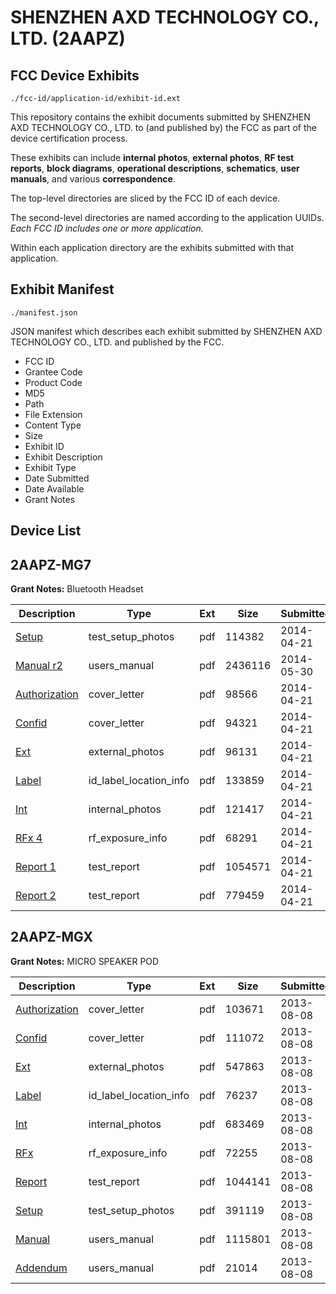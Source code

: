 # SHENZHEN AXD TECHNOLOGY CO., LTD. (2AAPZ)
## FCC Device Exhibits

```
./fcc-id/application-id/exhibit-id.ext
```

This repository contains the exhibit documents submitted by SHENZHEN AXD TECHNOLOGY CO., LTD. to (and published by) the FCC as part of the device certification process.

These exhibits can include **internal photos**, **external photos**, **RF test reports**, **block diagrams**, **operational descriptions**, **schematics**, **user manuals**, and various **correspondence**.

The top-level directories are sliced by the FCC ID of each device.

The second-level directories are named according to the application UUIDs. *Each FCC ID includes one or more application.*

Within each application directory are the exhibits submitted with that application. 

## Exhibit Manifest

```
./manifest.json
```

JSON manifest which describes each exhibit submitted by SHENZHEN AXD TECHNOLOGY CO., LTD. and published by the FCC.

- FCC ID
- Grantee Code
- Product Code
- MD5
- Path
- File Extension
- Content Type
- Size
- Exhibit ID
- Exhibit Description
- Exhibit Type
- Date Submitted
- Date Available
- Grant Notes

## Device List
## 2AAPZ-MG7
**Grant Notes:** Bluetooth Headset

| Description | Type | Ext | Size | Submitted | Available |
| ----------- | ---- | --- | ---- | --------- | --------- |
| [Setup](2AAPZ-MG7/beae9ad40c4d962bc00363d680add83c/2246979.pdf) | test_setup_photos | pdf | 114382 | 2014-04-21 | 2014-04-21 |
| [Manual r2](2AAPZ-MG7/beae9ad40c4d962bc00363d680add83c/2282597.pdf) | users_manual | pdf | 2436116 | 2014-05-30 | 2014-04-21 |
| [Authorization](2AAPZ-MG7/beae9ad40c4d962bc00363d680add83c/2246973.pdf) | cover_letter | pdf | 98566 | 2014-04-21 | 2014-04-21 |
| [Confid](2AAPZ-MG7/beae9ad40c4d962bc00363d680add83c/2246974.pdf) | cover_letter | pdf | 94321 | 2014-04-21 | 2014-04-21 |
| [Ext](2AAPZ-MG7/beae9ad40c4d962bc00363d680add83c/2246972.pdf) | external_photos | pdf | 96131 | 2014-04-21 | 2014-04-21 |
| [Label](2AAPZ-MG7/beae9ad40c4d962bc00363d680add83c/2246981.pdf) | id_label_location_info | pdf | 133859 | 2014-04-21 | 2014-04-21 |
| [Int](2AAPZ-MG7/beae9ad40c4d962bc00363d680add83c/2246975.pdf) | internal_photos | pdf | 121417 | 2014-04-21 | 2014-04-21 |
| [RFx 4](2AAPZ-MG7/beae9ad40c4d962bc00363d680add83c/2246976.pdf) | rf_exposure_info | pdf | 68291 | 2014-04-21 | 2014-04-21 |
| [Report 1](2AAPZ-MG7/beae9ad40c4d962bc00363d680add83c/2246977.pdf) | test_report | pdf | 1054571 | 2014-04-21 | 2014-04-21 |
| [Report 2](2AAPZ-MG7/beae9ad40c4d962bc00363d680add83c/2246978.pdf) | test_report | pdf | 779459 | 2014-04-21 | 2014-04-21 |
## 2AAPZ-MGX
**Grant Notes:** MICRO SPEAKER POD

| Description | Type | Ext | Size | Submitted | Available |
| ----------- | ---- | --- | ---- | --------- | --------- |
| [Authorization](2AAPZ-MGX/8f422bec18853c576467e98b6bd33cbe/2037707.pdf) | cover_letter | pdf | 103671 | 2013-08-08 | 2013-08-08 |
| [Confid](2AAPZ-MGX/8f422bec18853c576467e98b6bd33cbe/2037708.pdf) | cover_letter | pdf | 111072 | 2013-08-08 | 2013-08-08 |
| [Ext](2AAPZ-MGX/8f422bec18853c576467e98b6bd33cbe/2037704.pdf) | external_photos | pdf | 547863 | 2013-08-08 | 2013-08-08 |
| [Label](2AAPZ-MGX/8f422bec18853c576467e98b6bd33cbe/2037705.pdf) | id_label_location_info | pdf | 76237 | 2013-08-08 | 2013-08-08 |
| [Int](2AAPZ-MGX/8f422bec18853c576467e98b6bd33cbe/2037709.pdf) | internal_photos | pdf | 683469 | 2013-08-08 | 2013-08-08 |
| [RFx](2AAPZ-MGX/8f422bec18853c576467e98b6bd33cbe/2037710.pdf) | rf_exposure_info | pdf | 72255 | 2013-08-08 | 2013-08-08 |
| [Report](2AAPZ-MGX/8f422bec18853c576467e98b6bd33cbe/2037706.pdf) | test_report | pdf | 1044141 | 2013-08-08 | 2013-08-08 |
| [Setup](2AAPZ-MGX/8f422bec18853c576467e98b6bd33cbe/2037711.pdf) | test_setup_photos | pdf | 391119 | 2013-08-08 | 2013-08-08 |
| [Manual](2AAPZ-MGX/8f422bec18853c576467e98b6bd33cbe/2037712.pdf) | users_manual | pdf | 1115801 | 2013-08-08 | 2013-08-08 |
| [Addendum](2AAPZ-MGX/8f422bec18853c576467e98b6bd33cbe/2037713.pdf) | users_manual | pdf | 21014 | 2013-08-08 | 2013-08-08 |
